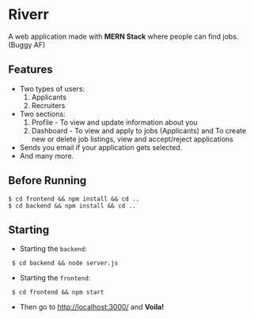 # Riverr
A web application made with **MERN Stack** where people can find jobs. (Buggy AF)

## Features
* Two types of users:
	1. Applicants
	2. Recruiters
* Two sections:
	1. Profile - To view and update information about you
	2. Dashboard - To view and apply to jobs (Applicants) and To create new or delete job listings, view and accept/reject applications
* Sends you email if your application gets selected.
* And many more.

## Before Running
```shell
$ cd frontend && npm install && cd ..
$ cd backend && npm install && cd ..
```
## Starting
* Starting the `backend`:
 ```shell 
  $ cd backend && node server.js
  ```
* Starting the `frontend`:
 ```shell 
  $ cd frontend && npm start
  ```
* Then go to [http://localhost:3000/](http://localhost:3000/) and **Voila!**
